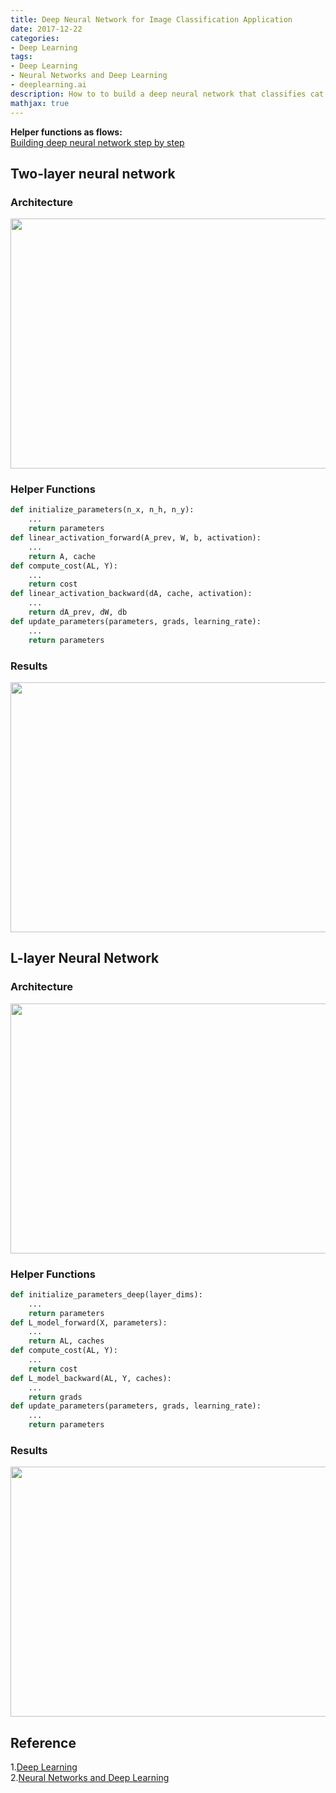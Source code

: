 ```yaml
---
title: Deep Neural Network for Image Classification Application
date: 2017-12-22
categories:
- Deep Learning
tags: 
- Deep Learning
- Neural Networks and Deep Learning
- deeplearning.ai
description: How to to build a deep neural network that classifies cat vs non-cat images.
mathjax: true
---  
```


**Helper functions as flows:**     
[Building deep neural network step by step](http://yuehua.me/deep%20learning/2017/12/21/Building-your-Deep-Neural-Network-Step-by-Step/)  


## Two-layer neural network 
### Architecture  
<div  align="center">
<img src="http://p153fvp85.bkt.clouddn.com/2layerNN_kiank.png" style="width:600px;height:400px;">
</div>  

### Helper Functions   
```python
def initialize_parameters(n_x, n_h, n_y):
    ...
    return parameters 
def linear_activation_forward(A_prev, W, b, activation):
    ...
    return A, cache
def compute_cost(AL, Y):
    ...
    return cost
def linear_activation_backward(dA, cache, activation):
    ...
    return dA_prev, dW, db
def update_parameters(parameters, grads, learning_rate):
    ...
    return parameters
```

### Results  
<div  align="center">
<img src="http://p153fvp85.bkt.clouddn.com/2-l-iter.png" style="width:600px;height:400px;">
</div>  


## L-layer Neural Network  
### Architecture  
<div  align="center">
<img src="http://p153fvp85.bkt.clouddn.com/LlayerNN_kiank.png" style="width:600px;height:400px;">
</div>  

### Helper Functions   
```python
def initialize_parameters_deep(layer_dims):
    ...
    return parameters 
def L_model_forward(X, parameters):
    ...
    return AL, caches
def compute_cost(AL, Y):
    ...
    return cost
def L_model_backward(AL, Y, caches):
    ...
    return grads
def update_parameters(parameters, grads, learning_rate):
    ...
    return parameters
```  

### Results  
<div  align="center">
<img src="http://p153fvp85.bkt.clouddn.com/l-l-iter.png" style="width:600px;height:400px;">
</div>  

## Reference
1.[Deep Learning](https://www.deeplearning.ai/)  
2.[Neural Networks and Deep Learning](https://www.coursera.org/learn/neural-networks-deep-learning/) 